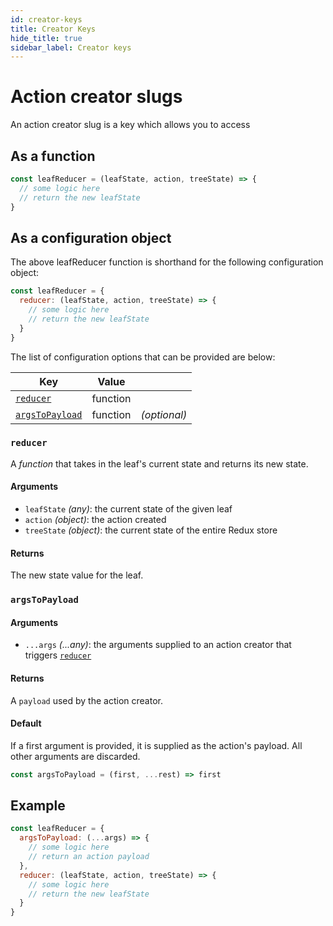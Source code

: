 ```yaml
---
id: creator-keys
title: Creator Keys
hide_title: true
sidebar_label: Creator keys
---
```


# Action creator slugs

An action creator slug is a key which allows you to access


## As a function
```js
const leafReducer = (leafState, action, treeState) => {
  // some logic here
  // return the new leafState
}
```

## As a configuration object
The above leafReducer function is shorthand for the following configuration object:
```js
const leafReducer = {
  reducer: (leafState, action, treeState) => {
    // some logic here
    // return the new leafState
  }
}
```

The list of configuration options that can be provided are below:

| Key | Value |  |
| --- | --- | -- |
| [`reducer`](#reducer) | function | |
| [`argsToPayload`](#argstopayload) | function | *(optional)* |

### `reducer`
A *function* that takes in the leaf's current state and returns its new state.

#### Arguments
- `leafState` *(any)*: the current state of the given leaf
- `action` *(object)*: the action created
- `treeState` *(object)*: the current state of the entire Redux store

#### Returns
The new state value for the leaf.

### `argsToPayload`

#### Arguments
- `...args` *(...any)*: the arguments supplied to an action creator that triggers [`reducer`](#reducer)

#### Returns
A `payload` used by the action creator.

#### Default
If a first argument is provided, it is supplied as the action's payload. All other arguments are discarded.
```js
const argsToPayload = (first, ...rest) => first
```

## Example
```js
const leafReducer = {
  argsToPayload: (...args) => {
    // some logic here
    // return an action payload
  },
  reducer: (leafState, action, treeState) => {
    // some logic here
    // return the new leafState
  }
}
```
